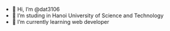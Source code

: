 - 👋 Hi, I’m @dat3106
- 👀 I’m studing in Hanoi University of Science and Technology
- 🌱 I’m currently learning web developer


<!---
dat3106/dat3106 is a ✨ special ✨ repository because its `README.md` (this file) appears on your GitHub profile.
You can click the Preview link to take a look at your changes.
--->
